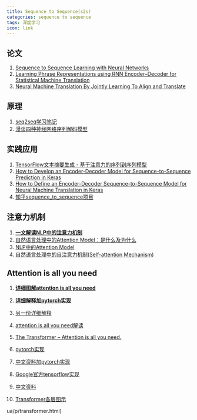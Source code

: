 ```yaml
---
title: Sequence to Sequence(s2s)
categories: sequence to sequence
tags: 深度学习
icon: link
---
```



## 论文
1. [Sequence to Sequence Learning with Neural Networks](https://arxiv.org/pdf/1409.3215.pdf)
2. [Learning Phrase Representations using RNN Encoder–Decoder for Statistical Machine Translation](https://arxiv.org/pdf/1406.1078.pdf)
3. [Neural Machine Translation By Jointly Learning To Align and Translate](https://arxiv.org/pdf/1409.0473.pdf)

## 原理
1. [seq2seq学习笔记](https://blog.csdn.net/Jerr__y/article/details/53749693)
2. [漫谈四种神经网络序列解码模型](http://jacoxu.com/encoder_decoder/)

## 实践应用
1. [TensorFlow文本摘要生成 - 基于注意力的序列到序列模型](https://blog.csdn.net/tensorflowshizhan/article/details/69230070)
2. [How to Develop an Encoder-Decoder Model for Sequence-to-Sequence Prediction in Keras](https://machinelearningmastery.com/develop-encoder-decoder-model-sequence-sequence-prediction-keras/)
3. [How to Define an Encoder-Decoder Sequence-to-Sequence Model for Neural Machine Translation in Keras](https://machinelearningmastery.com/define-encoder-decoder-sequence-sequence-model-neural-machine-translation-keras/)
4. [知乎sequence_to_sequence项目](https://zhuanlan.zhihu.com/p/27608348)

## 注意力机制
1. [**一文解读NLP中的注意力机制**](https://mp.weixin.qq.com/s/TM5poGwSGi5C9szO13GYxg)
2. [自然语言处理中的Attention Model：是什么及为什么](https://blog.csdn.net/malefactor/article/details/50550211)
3. [NLP中的Attention Model](https://www.jianshu.com/p/ed058614b73d?utm_campaign=maleskine&utm_content=note&utm_medium=seo_notes&utm_source=recommendation)
4. [自然语言处理中的自注意力机制(Self-attention Mechanism)](http://www.cnblogs.com/robert-dlut/p/8638283.html)


## Attention is all you need
1. **[详细图解attention is all you need](http://jalammar.github.io/illustrated-transformer/)**
2. **[详细解释加pytorch实现](http://nlp.seas.harvard.edu/2018/04/03/attention.html)**
3. [另一份详细解释](http://mlexplained.com/2017/12/29/attention-is-all-you-need-explained/)
4. [attention is all you need解读](https://mchromiak.github.io/articles/2017/Sep/12/Transformer-Attention-is-all-you-need/)

5. [The Transformer – Attention is all you need.](https://mchromiak.github.io/articles/2017/Sep/12/Transformer-Attention-is-all-you-need/)
6. [pytorch实现](http://nlp.seas.harvard.edu/2018/04/03/attention.html)
7. [中文资料加pytorch实现](https://juejin.im/post/5b9f1af0e51d450e425eb32d)
8. [Google官方tensorflow实现](https://github.com/tensorflow/models/tree/master/official/transformer/model)
9. [中文资料](https://segmentfault.com/a/1190000015575985)
10. [Transformer各层图示](https://www.cnblogs.com/guoyaohua/p/transformer.html)

ua/p/transformer.html)

